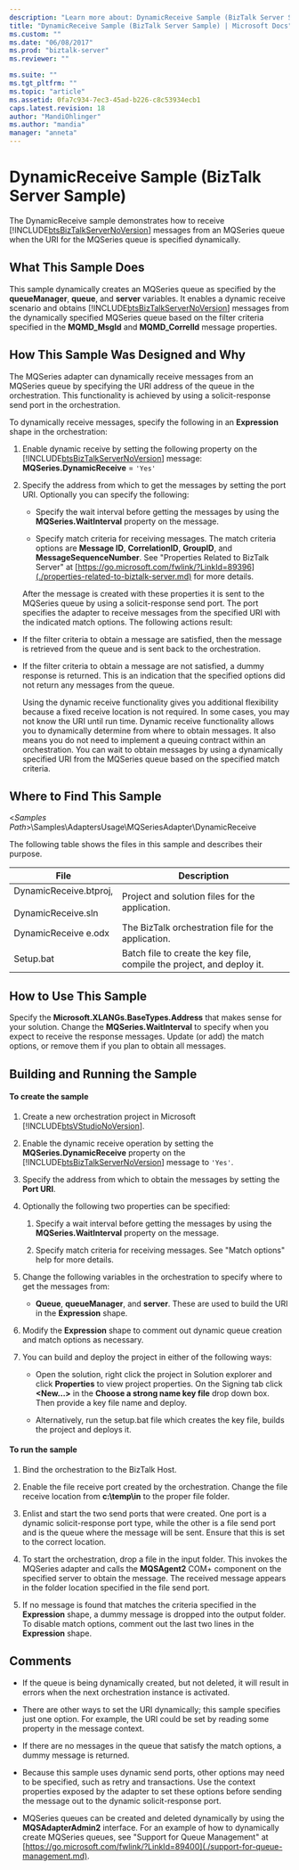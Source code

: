 ```yaml
---
description: "Learn more about: DynamicReceive Sample (BizTalk Server Sample)"
title: "DynamicReceive Sample (BizTalk Server Sample) | Microsoft Docs"
ms.custom: ""
ms.date: "06/08/2017"
ms.prod: "biztalk-server"
ms.reviewer: ""

ms.suite: ""
ms.tgt_pltfrm: ""
ms.topic: "article"
ms.assetid: 0fa7c934-7ec3-45ad-b226-c8c53934ecb1
caps.latest.revision: 18
author: "MandiOhlinger"
ms.author: "mandia"
manager: "anneta"
---
```

# DynamicReceive Sample (BizTalk Server Sample)
The DynamicReceive sample demonstrates how to receive [!INCLUDE[btsBizTalkServerNoVersion](../includes/btsbiztalkservernoversion-md.md)] messages from an MQSeries queue when the URI for the MQSeries queue is specified dynamically.

## What This Sample Does
 This sample dynamically creates an MQSeries queue as specified by the **queueManager**, **queue**, and **server** variables. It enables a dynamic receive scenario and obtains [!INCLUDE[btsBizTalkServerNoVersion](../includes/btsbiztalkservernoversion-md.md)] messages from the dynamically specified MQSeries queue based on the filter criteria specified in the **MQMD_MsgId** and **MQMD_CorrelId** message properties.

## How This Sample Was Designed and Why
 The MQSeries adapter can dynamically receive messages from an MQSeries queue by specifying the URI address of the queue in the orchestration. This functionality is achieved by using a solicit-response send port in the orchestration.

 To dynamically receive messages, specify the following in an **Expression** shape in the orchestration:

1. Enable dynamic receive by setting the following property on the [!INCLUDE[btsBizTalkServerNoVersion](../includes/btsbiztalkservernoversion-md.md)] message: **MQSeries.DynamicReceive** = `'Yes'`

2. Specify the address from which to get the messages by setting the port URI. Optionally you can specify the following:

   -   Specify the wait interval before getting the messages by using the **MQSeries.WaitInterval** property on the message.

   -   Specify match criteria for receiving messages. The match criteria options are **Message ID**, **CorrelationID**, **GroupID**, and **MessageSequenceNumber**. See "Properties Related to BizTalk Server" at [https://go.microsoft.com/fwlink/?LinkId=89396](./properties-related-to-biztalk-server.md) for more details.

   After the message is created with these properties it is sent to the MQSeries queue by using a solicit-response send port. The port specifies the adapter to receive messages from the specified URI with the indicated match options. The following actions result:

- If the filter criteria to obtain a message are satisfied, then the message is retrieved from the queue and is sent back to the orchestration.

- If the filter criteria to obtain a message are not satisfied, a dummy response is returned. This is an indication that the specified options did not return any messages from the queue.

  Using the dynamic receive functionality gives you additional flexibility because a fixed receive location is not required. In some cases, you may not know the URI until run time. Dynamic receive functionality allows you to dynamically determine from where to obtain messages. It also means you do not need to implement a queuing contract within an orchestration.  You can wait to obtain messages by using a dynamically specified URI from the MQSeries queue based on the specified match criteria.

## Where to Find This Sample
 \<*Samples Path*\>\Samples\AdaptersUsage\MQSeriesAdapter\DynamicReceive

 The following table shows the files in this sample and describes their purpose.

|File|Description|
|-|-|
|DynamicReceive.btproj,<br /><br /> DynamicReceive.sln|Project and solution files for the application.|
|DynamicReceive e.odx|The BizTalk orchestration file for the application.|
|Setup.bat|Batch file to create the key file, compile the project, and deploy it.|

## How to Use This Sample
 Specify the **Microsoft.XLANGs.BaseTypes.Address** that makes sense for your solution. Change the **MQSeries.WaitInterval** to specify when you expect to receive the response messages. Update (or add) the match options, or remove them if you plan to obtain all messages.

## Building and Running the Sample

#### To create the sample

1. Create a new orchestration project in Microsoft [!INCLUDE[btsVStudioNoVersion](../includes/btsvstudionoversion-md.md)].

2. Enable the dynamic receive operation by setting the **MQSeries.DynamicReceive** property on the [!INCLUDE[btsBizTalkServerNoVersion](../includes/btsbiztalkservernoversion-md.md)] message to `'Yes'`.

3. Specify the address from which to obtain the messages by setting the **Port URI**.

4. Optionally the following two properties can be specified:

   1.  Specify a wait interval before getting the messages by using the **MQSeries.WaitInterval** property on the message.

   2.  Specify match criteria for receiving messages. See "Match options" help for more details.

5. Change the following variables in the orchestration to specify where to get the messages from:

   -   **Queue**, **queueManager**, and **server**. These are used to build the URI in the **Expression** shape.

6. Modify the **Expression** shape to comment out dynamic queue creation and match options as necessary.

7. You can build and deploy the project in either of the following ways:

   -   Open the solution, right click the project in Solution explorer and click **Properties** to view project properties. On the Signing tab click **\<New...\>** in the **Choose a strong name key file** drop down box. Then provide a key file name and deploy.

   -   Alternatively, run the setup.bat file which creates the key file, builds the project and deploys it.

#### To run the sample

1.  Bind the orchestration to the BizTalk Host.

2.  Enable the file receive port created by the orchestration. Change the file receive location from **c:\temp\in** to the proper file folder.

3.  Enlist and start the two send ports that were created. One port is a dynamic solicit-response port type, while the other is a file send port and is the queue where the message will be sent. Ensure that this is set to the correct location.

4.  To start the orchestration, drop a file in the input folder. This invokes the MQSeries adapter and calls the **MQSAgent2** COM+ component on the specified server to obtain the message. The received message appears in the folder location specified in the file send port.

5.  If no message is found that matches the criteria specified in the **Expression** shape, a dummy message is dropped into the output folder. To disable match options, comment out the last two lines in the **Expression** shape.

## Comments

-   If the queue is being dynamically created, but not deleted, it will result in errors when the next orchestration instance is activated.

-   There are other ways to set the URI dynamically; this sample specifies just one option. For example, the URI could be set by reading some property in the message context.

-   If there are no messages in the queue that satisfy the match options, a dummy message is returned.

-   Because this sample uses dynamic send ports, other options may need to be specified, such as retry and transactions. Use the context properties exposed by the adapter to set these options before sending the message out to the dynamic solicit-response port.

-   MQSeries queues can be created and deleted dynamically by using the **MQSAdapterAdmin2** interface. For an example of how to dynamically create MQSeries queues, see "Support for Queue Management" at [https://go.microsoft.com/fwlink/?LinkId=89400](./support-for-queue-management.md).